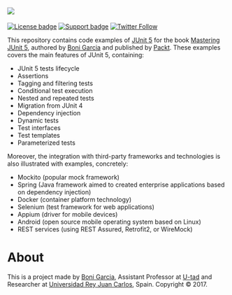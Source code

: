 # [![][Logo]][GitHub Repository]

[![License badge](https://img.shields.io/badge/license-Apache2-green.svg)](http://www.apache.org/licenses/LICENSE-2.0)
[![Support badge](https://img.shields.io/badge/support-sof-green.svg)](http://stackoverflow.com/questions/tagged/junit5)
[![Twitter Follow](https://img.shields.io/twitter/url/http/shields.io.svg?style=social)](https://twitter.com/boni_gg)

This repository contains code examples of [JUnit 5] for the book [Mastering JUnit 5], authored by [Boni Garcia] and published by [Packt]. These examples covers the main features of JUnit 5, containing:

* JUnit 5 tests lifecycle
* Assertions
* Tagging and filtering tests
* Conditional test execution
* Nested and repeated tests
* Migration from JUnit 4
* Dependency injection
* Dynamic tests
* Test interfaces
* Test templates
* Parameterized tests

Moreover, the integration with third-party frameworks and technologies is also illustrated with examples, concretely:

* Mockito (popular mock framework)
* Spring (Java framework aimed to created enterprise applications based on dependency injection)
* Docker (container platform technology)
* Selenium (test framework for web applications)
* Appium (driver for mobile devices)
* Android (open source mobile operating system based on Linux)
* REST services (using REST Assured, Retrofit2, or WireMock)

# About

This is a project made by [Boni Garcia], Assistant Professor at [U-tad] and Researcher at [Universidad Rey Juan Carlos], Spain. Copyright &copy; 2017.

[JUnit 5]: http://junit.org/junit5/
[Boni Garcia]: http://bonigarcia.github.io/
[U-tad]: http://www.u-tad.com/
[Universidad Rey Juan Carlos]: https://www.urjc.es/
[Logo]: http://bonigarcia.github.io/img/mastering_junit5_logo.png
[GitHub Repository]: https://github.com/bonigarcia/mastering-junit5
[Mastering JUnit 5]: https://www.packtpub.com/books/info/authors/boni-garc%C3%AD
[Packt]: https://www.packtpub.com/
